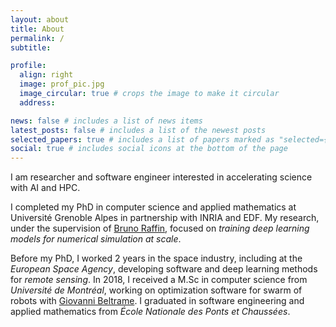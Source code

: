 ```yaml
---
layout: about
title: About
permalink: /
subtitle:

profile:
  align: right
  image: prof_pic.jpg
  image_circular: true # crops the image to make it circular
  address:

news: false # includes a list of news items
latest_posts: false # includes a list of the newest posts
selected_papers: true # includes a list of papers marked as "selected={true}"
social: true # includes social icons at the bottom of the page
---
```


I am researcher and software engineer interested in accelerating science with AI and HPC.

I completed my PhD in computer science and applied mathematics at Université Grenoble Alpes in partnership with INRIA and EDF. My research, under the supervision of [Bruno Raffin](https://team.inria.fr/datamove/team-members/bruno-raffin/), focused on _training deep learning models for numerical simulation at scale_.

Before my PhD, I worked 2 years in the space industry, including at the _European Space Agency_, developing software and deep learning methods for _remote sensing_. In 2018, I received a M.Sc in computer science from _Université de Montréal_, working on optimization software for swarm of robots with [Giovanni Beltrame](https://mila.quebec/en/directory/giovanni-beltrame). I graduated in software engineering and applied mathematics from _École Nationale des Ponts et Chaussées_.
